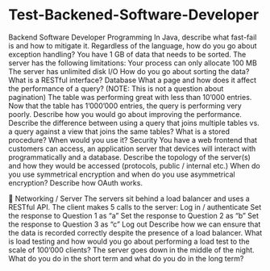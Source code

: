 # Test-Backened-Software-Developer

Backend Software Developer
Programming
In Java, describe what fast-fail is and how to mitigate it.
Regardless of the language, how do you go about exception handling?
You have 1 GB of data that needs to be sorted. The server has the following limitations:
Your process can only allocate 100 MB
The server has unlimited disk I/O
How do you go about sorting the data?
What is a RESTful interface?
Database
What a page and how does it affect the performance of a query? (NOTE: This is not a question about pagination)
The table was performing great with less than 10’000 entries. Now that the table has 1’000’000 entries, the query is performing very poorly. Describe how you would go about improving the performance.
Describe the difference between using a query that joins multiple tables vs. a query against a view that joins the same tables?
What is a stored procedure? When would you use it?
Security
You have a web frontend that customers can access, an application server that devices will interact with programmatically and a database. Describe the topology of the server(s) and how they would be accessed (protocols, public / internal etc.)
When do you use symmetrical encryption and when do you use asymmetrical encryption?
Describe how OAuth works.
 

Networking / Server
The servers sit behind a load balancer and uses a RESTful API. The client makes 5 calls to the server:
Log in / authenticate
Set the response to Question 1 as “a”
Set the response to Question 2 as “b”
Set the response to Question 3 as “c”
Log out
	Describe how we can ensure that the data is recorded correctly despite the presence of a load balancer.
What is load testing and how would you go about performing a load test to the scale of 100’000 clients?
The server goes down in the middle of the night. What do you do in the short term and what do you do in the long term?
